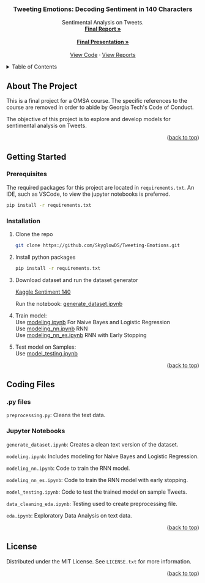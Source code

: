 <!-- Improved compatibility of back to top link: See: https://github.com/othneildrew/Best-README-Template/pull/73 -->
<a name="readme-top"></a>

<!-- PROJECT LOGO -->
<h3 align="center">Tweeting Emotions: Decoding Sentiment in 140 Characters</h3>

  <p align="center">
    Sentimental Analysis on Tweets.
    <br />
    <a href="https://github.com/SkyglowDS/Tweeting-Emotions/blob/main/Reports/Tweeting_Emotions.pdf"><strong>Final Report »</strong></a>
    <br />
    <br />
    <a href="https://github.com/SkyglowDS/Tweeting-Emotions/blob/main/Reports/Tweeting Emotions - Presentation.pptx"><strong>Final Presentation »</strong></a>
    <br />
    <br />
    <a href="https://github.com/SkyglowDS/Tweeting-Emotions/tree/main/Code">View Code</a>
    ·
    <a href="https://github.com/SkyglowDS/Tweeting-Emotions/tree/main/Reports">View Reports</a>

  </p>

<!-- TABLE OF CONTENTS -->
<details>
  <summary>Table of Contents</summary>
  <ol>
    <li>
      <a href="#about-the-project">About The Project</a>
    </li>
    <li>
      <a href="#getting-started">Getting Started</a>
      <ul>
        <li><a href="#prerequisites">Prerequisites</a></li>
        <li><a href="#installation">Installation</a></li>
      </ul>
    </li>
    <li><a href="#coding-files">Coding Files</a></li>
    <li><a href="#license">License</a></li>
  </ol>
</details>



<!-- ABOUT THE PROJECT -->
## About The Project

This is a final project for a OMSA course. The specific references to the course are removed in order to abide by Georgia Tech's Code of Conduct. 

The objective of this project is to explore and develop models for sentimental analysis on Tweets. 

<p align="right">(<a href="#readme-top">back to top</a>)</p>


<!-- GETTING STARTED -->
## Getting Started


### Prerequisites

The required packages for this project are located in `requirements.txt`. An IDE, such as VSCode, to view the jupyter notebooks is preferred. 

```sh
pip install -r requirements.txt
```

### Installation

1. Clone the repo
   ```sh
   git clone https://github.com/SkyglowDS/Tweeting-Emotions.git
   ```
2. Install python packages
   ```sh
   pip install -r requirements.txt
   ```
3. Download dataset and run the dataset generator
   
   <a href="https://www.kaggle.com/datasets/kazanova/sentiment140/data">Kaggle Sentiment 140</a>

   Run the notebook:
   <a href="https://github.com/SkyglowDS/Tweeting-Emotions/blob/main/Code/generate_dataset.ipynb">generate_dataset.ipynb</a>

4. Train model:   
   Use <a href="https://github.com/SkyglowDS/Tweeting-Emotions/blob/main/Code/production/modeling.ipynb">modeling.ipynb</a> For Naive Bayes and Logistic Regression  
   Use <a href="https://github.com/SkyglowDS/Tweeting-Emotions/blob/main/Code/production/modeling_nn.ipynb">modeling_nn.ipynb</a> RNN  
   Use <a href="https://github.com/SkyglowDS/Tweeting-Emotions/blob/main/Code/production/modeling_nn_es.ipynb">modeling_nn_es.ipynb</a> RNN with Early Stopping  
5. Test model on Samples:  
   Use <a href="https://github.com/SkyglowDS/Tweeting-Emotions/blob/main/Code/production/model_evaluation.ipynb">model_testing.ipynb</a>

<p align="right">(<a href="#readme-top">back to top</a>)</p>

<!-- USAGE EXAMPLES -->
## Coding Files 

### .py files

`preprocessing.py`: Cleans the text data.

### Jupyter Notebooks

`generate_dataset.ipynb`: Creates a clean text version of the dataset.

`modeling.ipynb`: Includes modeling for Naive Bayes and Logistic Regression.

`modeling_nn.ipynb`: Code to train the RNN model.

`modeling_nn_es.ipynb`: Code to train the RNN model with early stopping.

`model_testing.ipynb`: Code to test the trained model on sample Tweets.

`data_cleaning_eda.ipynb`: Testing used to create preprocessing file.

`eda.ipynb`: Exploratory Data Analysis on text data.

<p align="right">(<a href="#readme-top">back to top</a>)</p>


<!-- LICENSE -->
## License

Distributed under the MIT License. See `LICENSE.txt` for more information.

<p align="right">(<a href="#readme-top">back to top</a>)</p>
